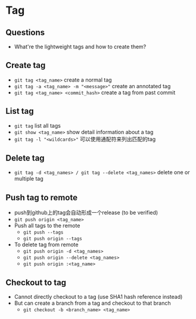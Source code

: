 # Tag

## Questions
* What're the lightweight tags and how to create them?

## Create tag
* `git tag <tag_name>` create a normal tag
* `git tag -a <tag_name> -m "<message>"` create an annotated tag
* `git tag <tag_name> <commit_hash>` create a tag from past commit

## List tag
* `git tag` list all tags
* `git show <tag_name>` show detail information about a tag
* `git tag -l "<wildcards>"` 可以使用通配符来列出匹配的tag

## Delete tag
* `git tag -d <tag_names> / git tag --delete <tag_names>` delete one or multiple tag

## Push tag to remote
* push到github上的tag会自动形成一个release (to be verified)
* `git push origin <tag_name>`
* Push all tags to the remote
    - `git push --tags`
    - `git push origin --tags`
* To delete tag from remote
    - `git push origin -d <tag_names>`
    - `git push origin --delete <tag_names>`
    - `git push origin :<tag_name>`

## Checkout to tag
* Cannot directly checkout to a tag (use SHA1 hash reference instead)
* But can create a branch from a tag and checkout to that branch
    * `git checkout -b <branch_name> <tag_name>`
